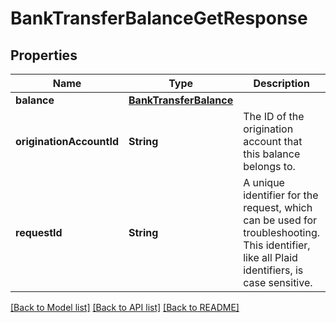 # BankTransferBalanceGetResponse

## Properties
Name | Type | Description | Notes
------------ | ------------- | ------------- | -------------
**balance** | [**BankTransferBalance**](BankTransferBalance.md) |  | 
**originationAccountId** | **String** | The ID of the origination account that this balance belongs to. | 
**requestId** | **String** | A unique identifier for the request, which can be used for troubleshooting. This identifier, like all Plaid identifiers, is case sensitive. | 

[[Back to Model list]](../README.md#documentation-for-models) [[Back to API list]](../README.md#documentation-for-api-endpoints) [[Back to README]](../README.md)


